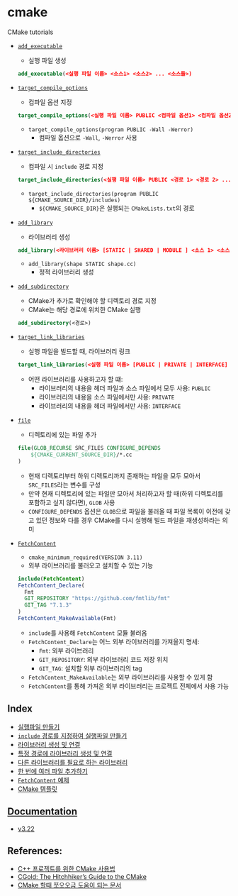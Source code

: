 # cmake
CMake tutorials

* [`add_executable`](https://cmake.org/cmake/help/latest/command/add_executable.html)
    * 실행 파일 생성 
    ```cmake
    add_executable(<실행 파일 이름> <소스1> <소스2> ... <소스들>)
    ```

* [`target_compile_options`](https://cmake.org/cmake/help/latest/command/target_compile_options.html)
    * 컴파일 옵션 지정
    ```cmake
    target_compile_options(<실행 파일 이름> PUBLIC <컴파일 옵션1> <컴파일 옵션2> ...)
    ```

    * `target_compile_options(program PUBLIC -Wall -Werror)`
        * 컴파일 옵션으로 `-Wall`, `-Werror` 사용
    
* [`target_include_directories`](https://cmake.org/cmake/help/latest/command/target_include_directories.html)
    * 컴파일 시 `include` 경로 지정
    ```cmake
    target_include_directories(<실행 파일 이름> PUBLIC <경로 1> <경로 2> ...)
    ```

    * `target_include_directories(program PUBLIC ${CMAKE_SOURCE_DIR}/includes)`
        * `${CMAKE_SOURCE_DIR}`은 실행되는 `CMakeLists.txt`의 경로

* [`add_library`](https://cmake.org/cmake/help/latest/command/add_library.html)
    * 라이브러리 생성
    ```cmake
    add_library(<라이브러리 이름> [STATIC | SHARED | MODULE ] <소스 1> <소스 2> ...)
    ```
    * `add_library(shape STATIC shape.cc)`
        * 정적 라이브러리 생성

* [`add_subdirectory`](https://cmake.org/cmake/help/latest/command/add_subdirectory.html)
    * CMake가 추가로 확인해야 할 디렉토리 경로 지정
    * CMake는 해당 경로에 위치한 CMake 실행
    ```cmake
    add_subdirectory(<경로>)
    ```

* [`target_link_libraries`](https://cmake.org/cmake/help/latest/command/target_link_libraries.html)
    * 실행 파일을 빌드할 때, 라이브러리 링크
    ```cmake
    target_link_libraries(<실행 파일 이름> [PUBLIC | PRIVATE | INTERFACE] <라이브러리 이름>)
    ```

    * 어떤 라이브러리를 사용하고자 할 떄:
        * 라이브러리의 내용을 헤더 파일과 소스 파일에서 모두 사용: `PUBLIC`
        * 라이브러리의 내용을 소스 파일에서만 사용: `PRIVATE`
        * 라이브러리의 내용을 헤더 파일에서만 사용: `INTERFACE`

* [`file`](https://cmake.org/cmake/help/latest/command/file.html)
    * 디렉토리에 있는 파일 추가
    ```cmake
    file(GLOB_RECURSE SRC_FILES CONFIGURE_DEPENDS
        ${CMAKE_CURRENT_SOURCE_DIR}/*.cc
    )
    ```

    * 현재 디렉토리부터 하위 디렉토리까지 존재하는 파일을 모두 모아서 `SRC_FILES`라는 변수를 구성
    * 만약 현재 디렉토리에 있는 파일만 모아서 처리하고자 할 때(하위 디렉토리를 포함하고 싶지 않다면), `GLOB` 사용
    * `CONFIGURE_DEPENDS` 옵션은 `GLOB`으로 파일을 불러올 때 파일 목록이 이전에 갖고 있던 정보와 다를 경우 CMake를 다시 실행해 빌드 파일을 재생성하라는 의미

* [`FetchContent`](https://cmake.org/cmake/help/latest/module/FetchContent.html)
    * `cmake_minimum_required(VERSION 3.11)`
    * 외부 라이브러리를 불러오고 설치할 수 있는 기능
    ```cmake
    include(FetchContent)
    FetchContent_Declare(
      Fmt
      GIT_REPOSITORY "https://github.com/fmtlib/fmt"
      GIT_TAG "7.1.3"
    )
    FetchContent_MakeAvailable(Fmt)
    ```

    * `include`를 사용해 `FetchContent` 모듈 불러옴
    * `FetchContent_Declare`는 어느 외부 라이브러리를 가져올지 명세: 
        * `Fmt`: 외부 라이브러리
        * `GIT_REPOSITORY`: 외부 라이브러리 코드 저장 위치
        * `GIT_TAG`: 설치할 외부 라이브러리의 tag
    * `FetchContent_MakeAvailable`는 외부 라이브러리를 사용할 수 있게 함
    * `FetchContent`를 통해 가져온 외부 라이브러리는 프로젝트 전체에서 사용 가능

## Index
* [실행파일 만들기](./1)
* [`include` 경로를 지정하여 실행파일 만들기](./2)
* [라이브러리 생성 및 연결](./3)
* [특정 경로에 라이브러리 생성 및 연결](./4)
* [다른 라이브러리를 필요로 하는 라이브러리](./5)
* [한 번에 여러 파일 추가하기](./6)
* [`FetchContent` 예제](./7)
* [CMake 템플릿](./template)

## [Documentation](https://cmake.org/documentation/)
* [v3.22](https://cmake.org/cmake/help/v3.22/)

## References:
* [C++ 프로젝트를 위한 CMake 사용법](https://modoocode.com/332)
* [CGold: The Hitchhiker’s Guide to the CMake](https://cgold.readthedocs.io/en/latest/)
* [CMake 할때 쪼오오금 도움이 되는 문서](https://gist.github.com/luncliff/6e2d4eb7ca29a0afd5b592f72b80cb5c)
